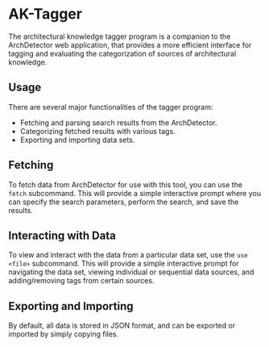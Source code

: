 # AK-Tagger
The architectural knowledge tagger program is a companion to the ArchDetector web application, that provides a more efficient interface for tagging and evaluating the categorization of sources of architectural knowledge.

## Usage
There are several major functionalities of the tagger program:
- Fetching and parsing search results from the ArchDetector.
- Categorizing fetched results with various tags.
- Exporting and importing data sets.

## Fetching
To fetch data from ArchDetector for use with this tool, you can use the `fetch` subcommand. This will provide a simple interactive prompt where you can specify the search parameters, perform the search, and save the results.

## Interacting with Data
To view and interact with the data from a particular data set, use the `use <file>` subcommand. This will provide a simple interactive prompt for navigating the data set, viewing individual or sequential data sources, and adding/removing tags from certain sources.

## Exporting and Importing
By default, all data is stored in JSON format, and can be exported or imported by simply copying files.
